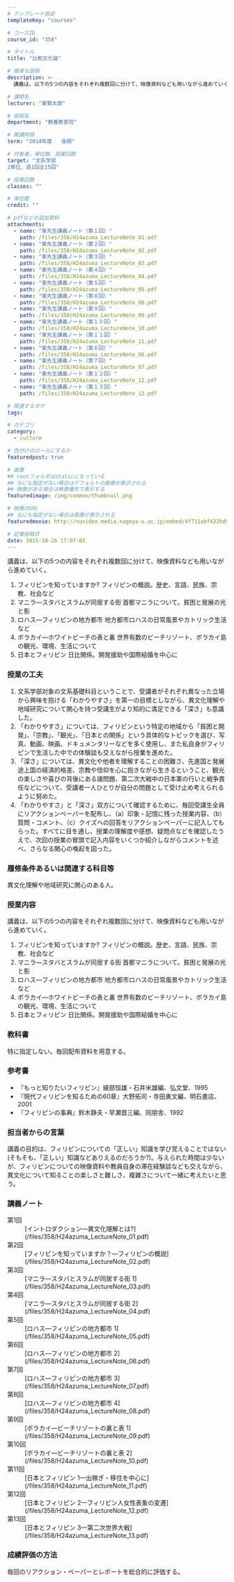 ```yaml
---
# テンプレート指定
templateKey: "courses"

# コースID
course_id: "358"

# タイトル
title: "比較文化論"

# 簡単な説明
description: >-
  講義は、以下の5つの内容をそれぞれ複数回に分けて、映像資料なども用いながら進めていく。   1. フィリピンを知っていますか?      フィリピンの概説。歴史、言語、民族、宗教、社会など ...

# 講師名
lecturer: "東賢太朗"

# 部局名
department: "教養教育院"

# 開講時限
term: "2014年度	後期"

# 対象者、単位数、授業回数
target: "文系学部
2単位、週1回全15回"

# 授業回数
classes: ""

# 単位数
credit: ""

# pdfなどの追加資料
attachments: 
  - name: "東先生講義ノート（第１回）" 
    path: /files/358/H24azuma_LectureNote_01.pdf
  - name: "東先生講義ノート（第２回）" 
    path: /files/358/H24azuma_LectureNote_02.pdf
  - name: "東先生講義ノート（第３回）" 
    path: /files/358/H24azuma_LectureNote_03.pdf
  - name: "東先生講義ノート（第４回）" 
    path: /files/358/H24azuma_LectureNote_04.pdf
  - name: "東先生講義ノート（第５回）" 
    path: /files/358/H24azuma_LectureNote_05.pdf
  - name: "東先生講義ノート（第８回）" 
    path: /files/358/H24azuma_LectureNote_08.pdf
  - name: "東先生講義ノート（第９回）" 
    path: /files/358/H24azuma_LectureNote_09.pdf
  - name: "東先生講義ノート（第１０回）" 
    path: /files/358/H24azuma_LectureNote_10.pdf
  - name: "東先生講義ノート（第１１回）" 
    path: /files/358/H24azuma_LectureNote_11.pdf
  - name: "東先生講義ノート（第６回）" 
    path: /files/358/H24azuma_LectureNote_06.pdf
  - name: "東先生講義ノート（第７回）" 
    path: /files/358/H24azuma_LectureNote_07.pdf
  - name: "東先生講義ノート（第１２回）" 
    path: /files/358/H24azuma_LectureNote_12.pdf
  - name: "東先生講義ノート（第１３回）" 
    path: /files/358/H24azuma_LectureNote_13.pdf

# 関連するタグ
tags:

# カテゴリ
category:
  - culture

# 色付けのロールにするか
featuredpost: true

# 画像
## rootフォルダはstaticになっている
## なにも指定がない場合はデフォルトの画像が表示される
## 映像がある場合は映像優先で表示する
featuredimage: /img/common/thumbnail.png

# 映像のURL
## なにも指定がない場合は画像が表示される
featuredmovie: http://nuvideo.media.nagoya-u.ac.jp/embed/4f711abf432bd87152fc75b02c9b2fb5583c7377

# 記事投稿日
date: 2015-10-26 17:07:03
---
```


講義は、以下の5つの内容をそれぞれ複数回に分けて、映像資料なども用いながら進めていく。

1. フィリピンを知っていますか?
フィリピンの概説。歴史、言語、民族、宗教、社会など
2. マニラ—スタバとスラムが同居する街
首都マニラについて。貧困と発展の光と影
3. ロハス—フィリピンの地方都市
地方都市ロハスの日常風景やカトリック生活など
4. ボラカイ—ホワイトビーチの表と裏
世界有数のビーチリゾート、ボラカイ島の観光、環境、生活について
5. 日本とフィリピン
日比関係。開発援助や国際結婚を中心に


### 授業の工夫

1. 文系学部対象の文系基礎科目ということで、受講者がそれぞれ異なった立場から興味を抱ける「わかりやすさ」を第一の目標としながら、異文化理解や地域研究について関心を持つ受講生がより知的に満足できる「深さ」も意識した。
2. 「わかりやすさ」については、フィリピンという特定の地域から「貧困と開発」、「宗教」、「観光」、「日本との関係」という具体的なトピックを選び、写真、動画、映画、ドキュメンタリーなどを多く使用し、また私自身がフィリピンで生活した中での体験談も交えながら授業を進めた。
3. 「深さ」については、異文化や他者を理解することの困難さ、先進国と発展途上国の経済的格差、宗教や信仰を心に抱きながら生きるということ、観光の楽しさや喜びの背後にある諸問題、第二次大戦中の日本軍の行いと戦争責任などについて、受講者一人ひとりが自分の問題として受け止め考えられるように努めた。
4. 「わかりやすさ」と「深さ」双方について確認するために、毎回受講生全員にリアクションペーパーを配布し、（a）印象・記憶に残った授業内容、（b）質問・コメント、（c）クイズへの回答をリアクションペーパーに記入してもらった。すべてに目を通し、授業の理解度や感想、疑問点などを確認したうえで、次回の授業の冒頭で記入内容をいくつか紹介しながらコメントを述べ、さらなる関心の喚起を図った。





### 履修条件あるいは関連する科目等

異文化理解や地域研究に関心のある人。

### 授業内容

講義は、以下の5つの内容をそれぞれ複数回に分けて、映像資料なども用いながら進めていく。

1. フィリピンを知っていますか?
フィリピンの概説。歴史、言語、民族、宗教、社会など
2. マニラ—スタバとスラムが同居する街
首都マニラについて。貧困と発展の光と影
3. ロハス—フィリピンの地方都市
地方都市ロハスの日常風景やカトリック生活など
4. ボラカイ—ホワイトビーチの表と裏
世界有数のビーチリゾート、ボラカイ島の観光、環境、生活について
5. 日本とフィリピン
日比関係。開発援助や国際結婚を中心に

### 教科書

特に指定しない。毎回配布資料を用意する。

### 参考書

* 『もっと知りたいフィリピン』綾部恒雄・石井米雄編、弘文堂、1995
* 『現代フィリピンを知るための60章』大野拓司・寺田勇文編、明石書店、2001
* 『フィリピンの事典』鈴木静夫・早瀬晋三編、同朋舎、1992

### 担当者からの言葉

講義の目的は、フィリピンについての「正しい」知識を学び覚えることではない(そもそも、「正しい」知識などありえるのだろうか?)。与えられた時間は少ないが、フィリピンについての映像資料や教員自身の滞在経験談なども交えながら、異文化について知ることの楽しさと難しさ、複雑さについて一緒に考えたいと思う。





### 講義ノート

<dl>
<dt>
第1回
</dt>

<dd>
[イントロダクション—異文化理解とは?](/files/358/H24azuma_LectureNote_01.pdf) 
</dd>

<dt>
第2回
</dt>

<dd>
[フィリピンを知っていますか？—フィリピンの概説](/files/358/H24azuma_LectureNote_02.pdf) 
</dd>

<dt>
第3回
</dt>

<dd>
[マニラ—スタバとスラムが同居する街 1](/files/358/H24azuma_LectureNote_03.pdf) 
</dd>

<dt>
第4回
</dt>

<dd>
[マニラ—スタバとスラムが同居する街 2](/files/358/H24azuma_LectureNote_04.pdf) 
</dd>

<dt>
第5回
</dt>

<dd>
[ロハス—フィリピンの地方都市 1](/files/358/H24azuma_LectureNote_05.pdf) 
</dd>

<dt>
第6回
</dt>

<dd>
[ロハス—フィリピンの地方都市 2](/files/358/H24azuma_LectureNote_06.pdf) 
</dd>

<dt>
第7回
</dt>

<dd>
[ロハス—フィリピンの地方都市 3](/files/358/H24azuma_LectureNote_07.pdf) 
</dd>

<dt>
第8回
</dt>

<dd>
[ロハス—フィリピンの地方都市 4](/files/358/H24azuma_LectureNote_08.pdf) 
</dd>

<dt>
第9回
</dt>

<dd>
[ボラカイ—ビーチリゾートの裏と表 1](/files/358/H24azuma_LectureNote_09.pdf) 
</dd>

<dt>
第10回
</dt>

<dd>
[ボラカイ—ビーチリゾートの裏と表 2](/files/358/H24azuma_LectureNote_10.pdf) 
</dd>

<dt>
第11回
</dt>

<dd>
[日本とフィリピン 1—出稼ぎ・移住を中心に](/files/358/H24azuma_LectureNote_11.pdf) 
</dd>

<dt>
第12回
</dt>

<dd>
[日本とフィリピン 2—フィリピン人女性表象の変遷](/files/358/H24azuma_LectureNote_12.pdf) 
</dd>

<dt>
第13回
</dt>

<dd>
[日本とフィリピン 3—第二次世界大戦](/files/358/H24azuma_LectureNote_13.pdf) 
</dd>
</dl>





### 成績評価の方法

毎回のリアクション・ペーパーとレポートを総合的に評価する。


